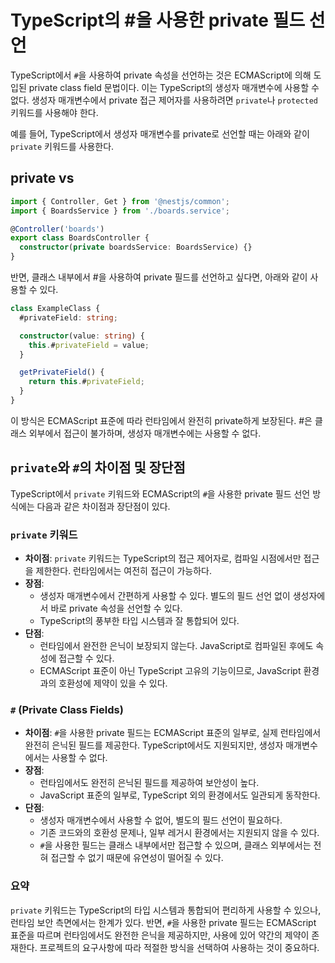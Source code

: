 # TypeScript의 #을 사용한 private 필드 선언

TypeScript에서 `#`을 사용하여 private 속성을 선언하는 것은 ECMAScript에 의해 도입된 private class field 문법이다. 이는 TypeScript의 생성자 매개변수에 사용할 수 없다. 생성자 매개변수에서 private 접근 제어자를 사용하려면 `private`나 `protected` 키워드를 사용해야 한다.

예를 들어, TypeScript에서 생성자 매개변수를 private로 선언할 때는 아래와 같이 `private` 키워드를 사용한다.

## private vs #

```typescript
import { Controller, Get } from '@nestjs/common';
import { BoardsService } from './boards.service';

@Controller('boards')
export class BoardsController {
  constructor(private boardsService: BoardsService) {}
}
```
반면, 클래스 내부에서 #을 사용하여 private 필드를 선언하고 싶다면, 아래와 같이 사용할 수 있다.

```typescript
class ExampleClass {
  #privateField: string;

  constructor(value: string) {
    this.#privateField = value;
  }

  getPrivateField() {
    return this.#privateField;
  }
}
```
이 방식은 ECMAScript 표준에 따라 런타임에서 완전히 private하게 보장된다. #은 클래스 외부에서 접근이 불가하며, 생성자 매개변수에는 사용할 수 없다.

## `private`와 `#`의 차이점 및 장단점

TypeScript에서 `private` 키워드와 ECMAScript의 `#`을 사용한 private 필드 선언 방식에는 다음과 같은 차이점과 장단점이 있다.

### `private` 키워드

- **차이점**: `private` 키워드는 TypeScript의 접근 제어자로, 컴파일 시점에서만 접근을 제한한다. 런타임에서는 여전히 접근이 가능하다.
- **장점**:
    - 생성자 매개변수에서 간편하게 사용할 수 있다. 별도의 필드 선언 없이 생성자에서 바로 private 속성을 선언할 수 있다.
    - TypeScript의 풍부한 타입 시스템과 잘 통합되어 있다.
- **단점**:
    - 런타임에서 완전한 은닉이 보장되지 않는다. JavaScript로 컴파일된 후에도 속성에 접근할 수 있다.
    - ECMAScript 표준이 아닌 TypeScript 고유의 기능이므로, JavaScript 환경과의 호환성에 제약이 있을 수 있다.

### `#` (Private Class Fields)

- **차이점**: `#`을 사용한 private 필드는 ECMAScript 표준의 일부로, 실제 런타임에서 완전히 은닉된 필드를 제공한다. TypeScript에서도 지원되지만, 생성자 매개변수에서는 사용할 수 없다.
- **장점**:
    - 런타임에서도 완전히 은닉된 필드를 제공하여 보안성이 높다.
    - JavaScript 표준의 일부로, TypeScript 외의 환경에서도 일관되게 동작한다.
- **단점**:
    - 생성자 매개변수에서 사용할 수 없어, 별도의 필드 선언이 필요하다.
    - 기존 코드와의 호환성 문제나, 일부 레거시 환경에서는 지원되지 않을 수 있다.
    - `#`을 사용한 필드는 클래스 내부에서만 접근할 수 있으며, 클래스 외부에서는 전혀 접근할 수 없기 때문에 유연성이 떨어질 수 있다.

### 요약

`private` 키워드는 TypeScript의 타입 시스템과 통합되어 편리하게 사용할 수 있으나, 런타임 보안 측면에서는 한계가 있다. 반면, `#`을 사용한 private 필드는 ECMAScript 표준을 따르며 런타임에서도 완전한 은닉을 제공하지만, 사용에 있어 약간의 제약이 존재한다. 프로젝트의 요구사항에 따라 적절한 방식을 선택하여 사용하는 것이 중요하다.